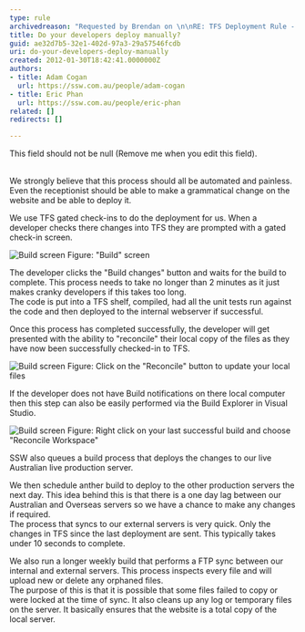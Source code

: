 ```yaml
---
type: rule
archivedreason: "Requested by Brendan on \n\nRE: TFS Deployment Rule - Does anyone follow this rule"
title: Do your developers deploy manually?
guid: ae32d7b5-32e1-402d-97a3-29a57546fcdb
uri: do-your-developers-deploy-manually
created: 2012-01-30T18:42:41.0000000Z
authors:
- title: Adam Cogan
  url: https://ssw.com.au/people/adam-cogan
- title: Eric Phan
  url: https://ssw.com.au/people/eric-phan
related: []
redirects: []

---
```



This field should not be null (Remove me when you edit this field).
<br><excerpt class='endintro'></excerpt><br>
<p>We strongly believe that this process should all be automated and painless. Even the receptionist should be able to make a grammatical change on the website and be able to deploy it.</p>
<p>We use TFS gated check-ins to do the deployment for us. When a developer checks there changes into TFS they are prompted with a gated check-in screen.</p>
<img class="ms-rteCustom-ImageArea" alt="Build screen" src="/WebSites/RulestoBetterWebsites-Deployment/PublishingImages/deployment1.jpg" /> <span class="ms-rteCustom-FigureNormal">Figure&#58; &quot;Build&quot; screen</span><br>
<p>The developer clicks the &quot;Build changes&quot; button and waits for the build to complete. This process needs to take no longer than 2 minutes as it just makes cranky developers if this takes too long.<br>
The code is put into a TFS shelf, compiled, had all the unit tests run against the code and then deployed to the internal webserver if successful.</p>
<p>Once this process has completed successfully, the developer will get presented with the ability to &quot;reconcile&quot; their local copy of the files as they have now been successfully checked-in to TFS.</p>
<img class="ms-rteCustom-ImageArea" alt="Build screen" src="/WebSites/RulestoBetterWebsites-Deployment/PublishingImages/deployment2.jpg" /> <span class="ms-rteCustom-FigureNormal">Figure&#58; Click on the &quot;Reconcile&quot; button to update your local files</span><br>
<p>If the developer does not have Build notifications on there local computer then this step can also be easily performed via the Build Explorer in Visual Studio.</p>
<img class="ms-rteCustom-ImageArea" alt="Build screen" src="/WebSites/RulestoBetterWebsites-Deployment/PublishingImages/deployment3.jpg" /> <span class="ms-rteCustom-FigureNormal">Figure&#58; Right click on your last successful build and choose &quot;Reconcile Workspace&quot;</span><br>
<p>SSW also queues a build process that deploys the changes to our live Australian live production server.</p>
<p>We then schedule anther build to deploy to the other production  servers the next day. This idea behind this is that there is a one day lag between our Australian and Overseas servers so we have a chance to make any changes if required.<br>
The process that syncs to our external servers is very quick. Only the changes in TFS since the last deployment are sent. This typically takes under 10 seconds to complete.</p>
<p>We also run a longer weekly build that performs a FTP sync between our internal and external servers. This process inspects every file and will upload new or delete any orphaned files.<br>
The purpose of this is that it is possible that some files failed to copy or were locked at the time of sync. It also cleans up any log or temporary files on the server. It basically ensures that the website is a total copy of the local server.</p>




